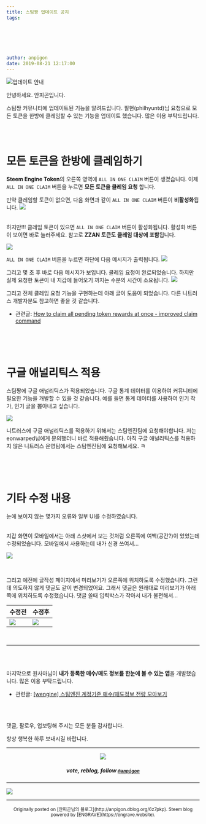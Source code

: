```yaml
---
title: 스팀짱 업데이트 공지
tags:
  
  
  
  
  
  
author: anpigon
date: 2019-08-21 12:17:00
---
```


![업데이트 안내](https://files.steempeak.com/file/steempeak/anpigon/3aBL7xov-E1848BE185A5E186B8E18483E185A6E1848BE185B5E18490E185B320E1848BE185A1E186ABE18482E185A2.png)

안녕하세요. 안피곤입니다.

스팀짱 커뮤니티에 업데이트된 기능을 알려드립니다. 필현(philhyuntd)님 요청으로 모든 토큰을 한방에 클레임할 수 있는 기능을 업데이트 했습니다. 많은 이용 부탁드립니다.

<br>
<br>


# 모든 토큰을 한방에 클레임하기

**Steem Engine Token**의 오른쪽 영역에 `ALL IN ONE CLAIM` 버튼이 생겼습니다.  이제 `ALL IN ONE CLAIM` 버튼을 누르면 **모든 토큰을 클레임 요청** 합니다.

만약 클레임할 토큰이 없으면, 다음 화면과 같이 `ALL IN ONE CLAIM` 버튼이 **비활성화**됩니다.
![](https://files.steempeak.com/file/steempeak/anpigon/h9vBeZ1K-E18489E185B3E1848FE185B3E18485E185B5E186ABE18489E185A3E186BA202019-08-2120E1848BE185A9E1848CE185A5E186AB2011.01.54.png)

<br>하지만!!! 클레임 토큰이 있으면 `ALL IN ONE CLAIM` 버튼이 활성화됩니다. 활성화 버튼이 보이면 바로 눌러주세요. 참고로 **ZZAN 토큰도  클레임 대상에 포함**됩니다.

![](https://files.steempeak.com/file/steempeak/anpigon/CyphfNCx-E18489E185B3E1848FE185B3E18485E185B5E186ABE18489E185A3E186BA202019-08-2120E1848BE185A9E1848CE185A5E186AB2011.14.56.png)

`ALL IN ONE CLAIM` 버튼을 누르면 하단에 다음 메시지가 출력됩니다.
![](https://files.steempeak.com/file/steempeak/anpigon/Vkfx2G4M-E18489E185B3E1848FE185B3E18485E185B5E186ABE18489E185A3E186BA202019-08-2120E1848BE185A9E1848CE185A5E186AB2011.15.00.png)

그리고 몇 초 후 바로 다음 메시지가 보입니다. 클레임 요청이 완료되었습니다. 하지만 실제 요청한 토큰이 내 지갑에 들어오기 까지는 수분의 시간이 소요됩니다.
![](https://files.steempeak.com/file/steempeak/anpigon/DalKuQJ6-E18489E185B3E1848FE185B3E18485E185B5E186ABE18489E185A3E186BA202019-08-2120E1848BE185A9E1848CE185A5E186AB2011.15.06.png)

그리고 전체 클레임 요청 기능을 구현하는데 아래 글이 도움이 되었습니다. 다른 니트러스 개발자분도 참고하면 좋을 것 같습니다.
* 관련글: [How to claim all pending token rewards at once - improved claim command](https://steemit.com/scot/@holger80/how-to-claim-all-pending-token-rewards-at-once-improved-claim-command)

<br>
<br>
<br>

# 구글 애널리틱스 적용

스팀짱에 구글 애널리틱스가 적용되었습니다. 구글 통계 데이터를 이용하여 커뮤니티에 필요한 기능을 개발할 수 있을 것 같습니다. 예를 들면 통계 데이터를 사용하여 인기 작가, 인기 글을 뽑아내고 싶습니다. 

![](https://files.steempeak.com/file/steempeak/anpigon/uNgtcqvO-E18489E185B3E1848FE185B3E18485E185B5E186ABE18489E185A3E186BA202019-08-2120E1848BE185A9E1848CE185A5E186AB2011.36.14.png)

니트러스에 구글 애널리틱스를 적용하기 위해서는 스팀엔진팀에  요청해야합니다. 저는 eonwarped님에게 문의했더니 바로 적용해줬습니다. 아직 구글 애널리틱스를 적용하지 않은 니트러스 운영팀에서는 스팀엔진팀에 요청해보세요. ㅋ


<br>
<br>
<br>

# 기타  수정 내용

눈에 보이지 않는 몇가지 오류와  일부 UI를 수정하였습니다.

 <br>지갑 화면이 모바일에서는 아래 스샷에서 보는 것처럼 오른쪽에 여백(공간?)이 있었는데 수정되었습니다. 모바일에서 사용하는데 내가 신경 쓰여서...

![](https://files.steempeak.com/file/steempeak/anpigon/cGfqIDW6-E18489E185B3E1848FE185B3E18485E185B5E186ABE18489E185A3E186BA202019-08-2120E1848BE185A9E1848CE185A5E186AB2011.47.00.png)

<br>

그리고 예전에 글작성 페이지에서 미리보기가 오른쪽에 위치하도록 수정했습니다. 그런데 의도하지 않게 댓글도 같이 변경되었어요. 그래서 댓글은 원래대로 미리보기가 아래쪽에 위치하도록 수정했습니다. 댓글 쓸때 입력박스가 작아서 내가 불편해서...

|수정전|수정후|
|-|-|
|![](https://files.steempeak.com/file/steempeak/anpigon/hsLcngp9-E18489E185B3E1848FE185B3E18485E185B5E186ABE18489E185A3E186BA202019-08-2120E1848BE185A9E1848CE185A5E186AB2011.33.36.png)|![](https://files.steempeak.com/file/steempeak/anpigon/EiZkdw5u-E18489E185B3E1848FE185B3E18485E185B5E186ABE18489E185A3E186BA202019-08-2120E1848BE185A9E1848CE185A5E186AB2011.51.46.png)|

<br>

***

<br>
<br>

마지막으로 원사마님이 **내가 등록한 매수/매도 정보를 한눈에 볼 수 있는 앱**을 개발했습니다. 많은 이용 부탁드립니다.

* 관련글: [\[wengine\] 스팀엔진 계정기준 매수/매도정보 전량 모아보기](https://www.steemzzang.com/zzan/@wonsama/56pir-wengine)


<br>
<br>

댓글, 팔로우, 업보팅해 주시는 모든 분들 감사합니다.

항상 행복한 하루 보내시길 바랍니다.

***

<center><img src='https://steemitimages.com/400x0/https://cdn.steemitimages.com/DQmQmWhMN6zNrLmKJRKhvSScEgWZmpb8zCeE2Gray1krbv6/BC054B6E-6F73-46D0-88E4-C88EB8167037.jpeg'><h5>vote, reblog, follow <code><a href='https://steemit.com/@anpigon'>@anpigon</a></code></h5></center>

***

![](https://steemitimages.com/640x0/https://cdn.steemitimages.com/DQmZQ23ei2dyBhaxFXs8XBKiUdfFv3LcuXUa9mv2sHDeDf2/image.png)






***
<center><sup>Originally posted on [안피곤님의 블로그](http://anpigon.dblog.org/6z7pkp). Steem blog powered by [ENGRAVE](https://engrave.website).</sup></center>